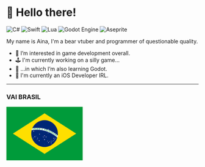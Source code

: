 # 🐻 Hello there!
![C#](https://img.shields.io/badge/c%23-%23239120.svg?style=for-the-badge&logo=csharp&logoColor=white)
![Swift](https://img.shields.io/badge/swift-F54A2A?style=for-the-badge&logo=swift&logoColor=white)
![Lua](https://img.shields.io/badge/lua-%232C2D72.svg?style=for-the-badge&logo=lua&logoColor=white)
![Godot Engine](https://img.shields.io/badge/GODOT-%23FFFFFF.svg?style=for-the-badge&logo=godot-engine)
![Aseprite](https://img.shields.io/badge/Aseprite-FFFFFF?style=for-the-badge&logo=Aseprite&logoColor=#7D929E)

My name is Aina, I'm a bear vtuber and programmer of questionable quality.

- 👀 I’m interested in game development overall.
- 🕹️ I'm currently working on a silly game...
- 🌱 ...in which I’m also learning Godot.
- 🏡 I'm currently an iOS Developer IRL.

---

### VAI BRASIL

<img src="https://github.com/AinaVT/AinaVT/blob/main/.github/images/brazil-flag.svg" alt="drawing" width="200"/>

